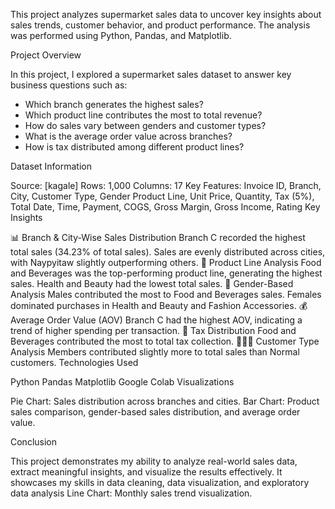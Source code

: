 This project analyzes supermarket sales data 
to uncover key insights about sales trends, customer behavior, and product performance.
The analysis was performed using Python, Pandas, and Matplotlib.

Project Overview

In this project, I explored a supermarket sales dataset to answer key business questions such as:
- Which branch generates the highest sales?
- Which product line contributes the most to total revenue?
- How do sales vary between genders and customer types?
- What is the average order value across branches?
- How is tax distributed among different product lines?

Dataset Information

Source: [kagale]
Rows: 1,000
Columns: 17
Key Features:
Invoice ID, Branch, City, Customer Type, Gender
Product Line, Unit Price, Quantity, Tax (5%), Total
Date, Time, Payment, COGS, Gross Margin, Gross Income, Rating
Key Insights

📊 Branch & City-Wise Sales Distribution
Branch C recorded the highest total sales (34.23% of total sales).
Sales are evenly distributed across cities, with Naypyitaw slightly outperforming others.
🔎 Product Line Analysis
Food and Beverages was the top-performing product line, generating the highest sales.
Health and Beauty had the lowest total sales.
👫 Gender-Based Analysis
Males contributed the most to Food and Beverages sales.
Females dominated purchases in Health and Beauty and Fashion Accessories.
💰 Average Order Value (AOV)
Branch C had the highest AOV, indicating a trend of higher spending per transaction.
🧾 Tax Distribution
Food and Beverages contributed the most to total tax collection.
🧑‍🤝‍🧑 Customer Type Analysis
Members contributed slightly more to total sales than Normal customers.
Technologies Used

Python
Pandas
Matplotlib
Google Colab
Visualizations

Pie Chart: Sales distribution across branches and cities.
Bar Chart: Product sales comparison, gender-based sales distribution, and average order value.

Conclusion

This project demonstrates my ability to analyze real-world sales data, extract meaningful insights, and visualize the results effectively. It showcases my skills in data cleaning, data visualization, and exploratory data analysis
Line Chart: Monthly sales trend visualization.
